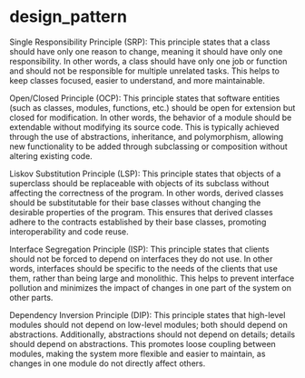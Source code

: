 # design_pattern

Single Responsibility Principle (SRP):
This principle states that a class should have only one reason to change, meaning it should have only one responsibility. In other words, a class should have only one job or function and should not be responsible for multiple unrelated tasks. This helps to keep classes focused, easier to understand, and more maintainable.

Open/Closed Principle (OCP):
This principle states that software entities (such as classes, modules, functions, etc.) should be open for extension but closed for modification. In other words, the behavior of a module should be extendable without modifying its source code. This is typically achieved through the use of abstractions, inheritance, and polymorphism, allowing new functionality to be added through subclassing or composition without altering existing code.

Liskov Substitution Principle (LSP):
This principle states that objects of a superclass should be replaceable with objects of its subclass without affecting the correctness of the program. In other words, derived classes should be substitutable for their base classes without changing the desirable properties of the program. This ensures that derived classes adhere to the contracts established by their base classes, promoting interoperability and code reuse.

Interface Segregation Principle (ISP):
This principle states that clients should not be forced to depend on interfaces they do not use. In other words, interfaces should be specific to the needs of the clients that use them, rather than being large and monolithic. This helps to prevent interface pollution and minimizes the impact of changes in one part of the system on other parts.

Dependency Inversion Principle (DIP):
This principle states that high-level modules should not depend on low-level modules; both should depend on abstractions. Additionally, abstractions should not depend on details; details should depend on abstractions. This promotes loose coupling between modules, making the system more flexible and easier to maintain, as changes in one module do not directly affect others.